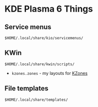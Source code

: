 # KDE Plasma 6 Things

## Service menus
`$HOME/.local/share/kio/servicemenus/`

## KWin
`$HOME/.local/share/kwin/scripts/`

- `kzones.zones` - my layouts for [KZones](https://store.kde.org/p/1909220)

## File templates
`$HOME/.local/share/templates/`
